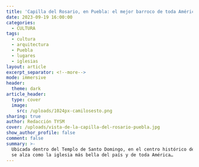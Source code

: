 ```yaml
---
title: 'Capilla del Rosario, en Puebla: el mejor barroco de toda América'
date: 2023-09-19 16:00:00
categories:
  - CULTURA
tags:
  - cultura
  - arquitectura
  - Puebla
  - lugares
  - iglesias
layout: article
excerpt_separator: <!--more-->
mode: immersive
header:
  theme: dark
article_header:
  type: cover
  image:
    src: /uploads/1024px-camilosesto.png
sharing: true
author: Redacción TYSM
cover: /uploads/vista-de-la-capilla-del-rosario-puebla.jpg
show_author_profile: false
comment: false
summary: >-
  Ubicada dentro del Templo de Santo Domingo, en el centro histórico de Puebla,
  se alza como la iglesia más bella del país y de toda América…
---
```

